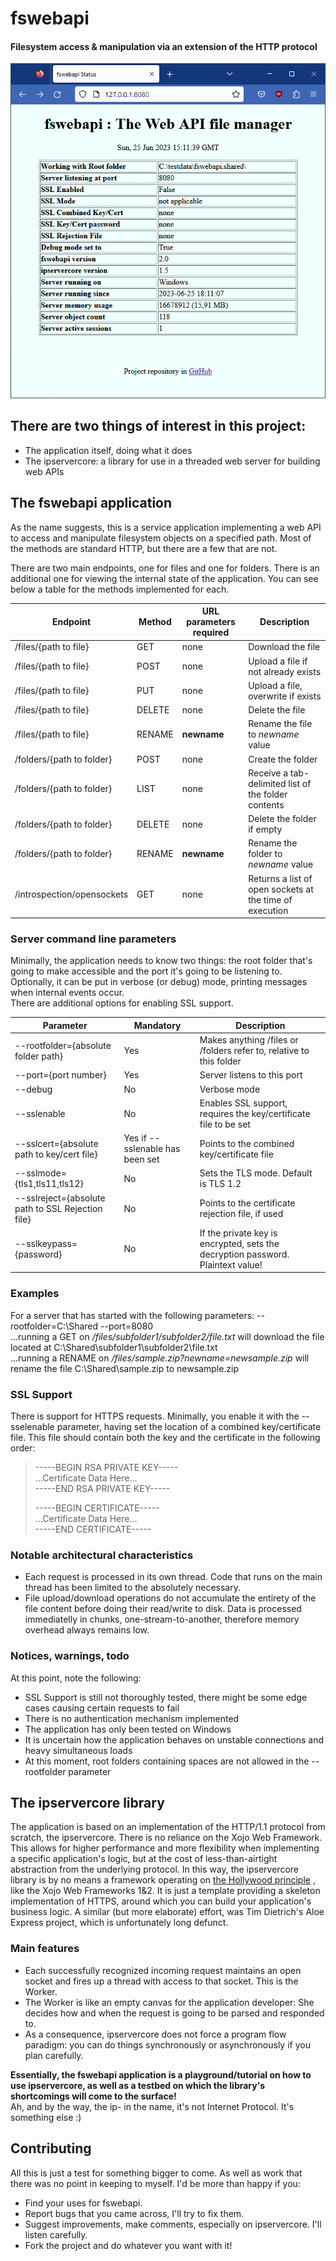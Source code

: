 # fswebapi
#### Filesystem access & manipulation via an extension of the HTTP protocol

![Status screen](https://raw.githubusercontent.com/gregorplop/fswebapi/main/screenshots/status1.png)

## There are two things of interest in this project:

+ The application itself, doing what it does
+ The ipservercore: a library for use in a threaded web server for building web APIs

## The fswebapi application
As the name suggests, this is a service application implementing a web API to access and manipulate filesystem objects on a specified path.
Most of the methods are standard HTTP, but there are a few that are not.

There are two main endpoints, one for files and one for folders. There is an additional one for viewing the internal state of the application.
You can see below a table for the methods implemented for each.

| Endpoint   |   Method     | URL parameters required |  Description  |
| ---------- | ------------ | ----------------------- | ------------- |
| /files/{path to file} | GET | none | Download the file |
| /files/{path to file} | POST | none | Upload a file if not already exists |
| /files/{path to file} | PUT | none | Upload a file, overwrite if exists |
| /files/{path to file} | DELETE | none | Delete the file |
| /files/{path to file} | RENAME | **newname** | Rename the file to *newname* value |
| /folders/{path to folder} | POST | none | Create the folder |
| /folders/{path to folder} | LIST | none | Receive a tab-delimited list of the folder contents |
| /folders/{path to folder} | DELETE | none | Delete the folder if empty |
| /folders/{path to folder} | RENAME | **newname** | Rename the folder to *newname* value |
| /introspection/opensockets | GET | none | Returns a list of open sockets at the time of execution |

### Server command line parameters
Minimally, the application needs to know two things: the root folder that's going to make accessible and the port it's going to be listening to. Optionally, it can be put in verbose (or debug) mode, printing messages when internal events occur.  
There are additional options for enabling SSL support.

| Parameter | Mandatory | Description |
| ------- | --------| -------- |
| --rootfolder={absolute folder path} | Yes | Makes anything /files or /folders refer to, relative to this folder |
| --port={port number} | Yes | Server listens to this port |
| --debug | No | Verbose mode |
| --sslenable | No | Enables SSL support, requires the key/certificate file to be set |
| --sslcert={absolute path to key/cert file} | Yes if --sslenable has been set | Points to the combined key/certificate file |
| --sslmode={tls1,tls11,tls12} | No | Sets the TLS mode. Default is TLS 1.2 |
| --sslreject={absolute path to SSL Rejection file} | No | Points to the certificate rejection file, if used |
| --sslkeypass={password} | No | If the private key is encrypted, sets the decryption password. Plaintext value! |

### Examples
For a server that has started with the following parameters:  --rootfolder=C:\Shared --port=8080   
...running a GET on */files/subfolder1/subfolder2/file.txt* will download the file located at C:\Shared\subfolder1\subfolder2\file.txt   
...running a RENAME on */files/sample.zip?newname=newsample.zip* will rename the file C:\Shared\sample.zip to newsample.zip

### SSL Support
There is support for HTTPS requests. Minimally, you enable it with the --sselenable parameter, having set the location of a combined key/certificate file.
This file should contain both the key and the certificate in the following order:

> -----BEGIN RSA PRIVATE KEY-----  
> ...Certificate Data Here...  
> -----END RSA PRIVATE KEY-----  
>  
> -----BEGIN CERTIFICATE-----  
> ...Certificate Data Here...  
> -----END CERTIFICATE-----  

### Notable architectural characteristics
+ Each request is processed in its own thread. Code that runs on the main thread has been limited to the absolutely necessary.
+ File upload/download operations do not accumulate the entirety of the file content before doing their read/write to disk. Data is processed immediatelly in chunks, one-stream-to-another, therefore memory overhead always remains low.

### Notices, warnings, todo
At this point, note the following:
+ SSL Support is still not thoroughly tested, there might be some edge cases causing certain requests to fail
+ There is no authentication mechanism implemented
+ The application has only been tested on Windows
+ It is uncertain how the application behaves on unstable connections and heavy simultaneous loads
+ At this moment, root folders containing spaces are not allowed in the --rootfolder parameter

## The ipservercore library
The application is based on an implementation of the HTTP/1.1 protocol from scratch, the ipservercore. There is no reliance on the Xojo Web Framework. This allows for higher performance and more flexibility when implementing a specific application's logic, but at the cost of less-than-airtight abstraction from the underlying protocol.
In this way, the ipservercore library is by no means a framework operating on [the Hollywood principle](https://en.wikipedia.org/wiki/Inversion_of_control) , like the Xojo Web Frameworks 1&2. It is just a template providing a skeleton implementation of HTTPS, around which you can build your application's business logic. A similar (but more elaborate) effort, was Tim Dietrich's Aloe Express project, which is unfortunately long defunct.

### Main features
+ Each successfully recognized incoming request maintains an open socket and fires up a thread with access to that socket. This is the Worker.
+ The Worker is like an empty canvas for the application developer: She decides how and when the request is going to be parsed and responded to.
+ As a consequence, ipservercore does not force a program flow paradigm: you can do things synchronously or asynchronously if you plan carefully.

**Essentially, the fswebapi application is a playground/tutorial on how to use ipservercore, as well as a testbed on which the library's shortcomings will come to the surface!**    
Ah, and by the way, the ip- in the name, it's not Internet Protocol. It's something else :)

## Contributing
All this is just a test for something bigger to come. As well as work that there was no point in keeping to myself. I'd be more than happy if you:
+ Find your uses for fswebapi.
+ Report bugs that you came across, I'll try to fix them.
+ Suggest improvements, make comments, especially on ipservercore. I'll listen carefully.
+ Fork the project and do whatever you want with it!

